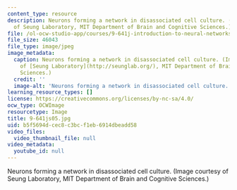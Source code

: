 ```yaml
---
content_type: resource
description: Neurons forming a network in disassociated cell culture. (Image courtesy
  of Seung Laboratory, MIT Department of Brain and Cognitive Sciences.)
file: /ol-ocw-studio-app/courses/9-641j-introduction-to-neural-networks-spring-2005/b5f5694dcec8c3bcf1eb6914dbeadd58_9-641js05.jpg
file_size: 46043
file_type: image/jpeg
image_metadata:
  caption: Neurons forming a network in disassociated cell culture. (Image courtesy
    of [Seung Laboratory](http://seunglab.org/), MIT Department of Brain and Cognitive
    Sciences.)
  credit: ''
  image-alt: 'Neurons forming a network in disassociated cell culture. '
learning_resource_types: []
license: https://creativecommons.org/licenses/by-nc-sa/4.0/
ocw_type: OCWImage
resourcetype: Image
title: 9-641js05.jpg
uid: b5f5694d-cec8-c3bc-f1eb-6914dbeadd58
video_files:
  video_thumbnail_file: null
video_metadata:
  youtube_id: null
---
```

Neurons forming a network in disassociated cell culture. (Image courtesy of Seung Laboratory, MIT Department of Brain and Cognitive Sciences.)